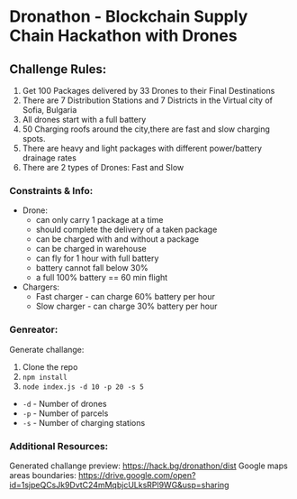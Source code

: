 # Dronathon - Blockchain Supply Chain Hackathon with Drones



## Challenge Rules:
1. Get 100 Packages delivered by 33 Drones to their Final Destinations
2. There are 7 Distribution Stations and 7 Districts in the Virtual city of Sofia, Bulgaria
3. All drones start with a full battery
4. 50 Charging roofs around the city,there are fast and slow charging spots. 
5. There are heavy and light packages with different power/battery drainage rates
6. There are 2 types of Drones: Fast and Slow

### Constraints & Info:
- Drone:
  - can only carry 1 package at a time
  - should complete the delivery of a taken package
  - can be charged with and without a package	
  - can be charged in warehouse
  - can fly for 1 hour with full battery
  - battery cannot fall below 30%
  - a full 100% battery == 60 min flight
- Chargers:
  - Fast charger - can charge 60% battery per hour
  - Slow charger - can charge 30% battery per hour

### Genreator:

Generate challange:

1. Clone the repo
2. `npm install`
3. `node index.js -d 10 -p 20 -s 5`

- `-d`  - Number of drones
- `-p`  - Number of parcels
- `-s`  - Number of charging stations

### Additional Resources:

Generated challange preview: https://hack.bg/dronathon/dist
Google maps areas boundaries: https://drive.google.com/open?id=1sjpeQCsJk9DvtC24mMqbjcULksRPl9WG&usp=sharing



